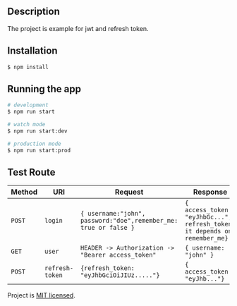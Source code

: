 

## Description

The project is example for jwt and refresh token.

## Installation

```bash
$ npm install
```

## Running the app

```bash
# development
$ npm run start

# watch mode
$ npm run start:dev

# production mode
$ npm run start:prod
```

## Test Route

| Method     | URI                               | Request                                                  | Response                        |
|------------|------------------------------------------------|-----------------------------------------------|----------------------------------|
| `POST`     | `login`                        | `{ username:"john", password:"doe",remember_me: true or false }` | `{ access_token: "eyJhbGc...", refresh_token: it depends on remember_me}`
| `GET` | `user`                        | `HEADER -> Authorization -> "Bearer access_token"`   | `{ username: "john" }`
| `POST` | `refresh-token`                   | ` {refresh_token: "eyJhbGciOiJIUz....."} `    |  `{ access_token: "eyJhb..."}`



Project is [MIT licensed](LICENSE).
